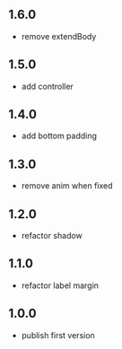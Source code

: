 ## 1.6.0

- remove extendBody

## 1.5.0

- add controller

## 1.4.0

- add bottom padding

## 1.3.0

- remove anim when fixed

## 1.2.0

- refactor shadow

## 1.1.0

- refactor label margin

## 1.0.0

- publish first version

